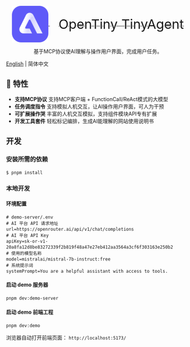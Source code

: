 <p align="center">
  <a href="" target="_blank" rel="noopener noreferrer">
    <img alt="OpenTiny TinyAgent Logo" src="./docs/src/public/logo.svg" height="100" style="max-width:100%;vertical-align: middle">
    <span style="font-size: 36px; vertical-align: middle; margin-left: 24px">OpenTiny TinyAgent</span>
  </a>
</p>
<p align="center"> 基于MCP协议使AI理解与操作用户界面，完成用户任务。</p>

[English](README.md) | 简体中文

## 🌈 特性

- **支持MCP协议** 支持MCP客户端 + FunctionCall/ReAct模式的大模型
- **任务调度指令** 支持模拟人机交互，让AI操作用户界面，可人为干预
- **可扩展操作哭** 丰富的人机交互模拟，支持组件模块API专有扩展
- **开发工具套件** 轻松标记编排，生成AI能理解的网站使用说明书


## 开发

### 安装所需的依赖

```sh
$ pnpm install
```

### 本地开发

#### 环境配置

```env
# demo-server/.env
# AI 平台 API 请求地址
url=https://openrouter.ai/api/v1/chat/completions
# AI 平台 API Key
apiKey=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
# 使用的模型名称
model=mistralai/mistral-7b-instruct:free
# 系统提示词
systemPrompt=You are a helpful assistant with access to tools.
```

#### 启动 demo 服务器

```sh
pnpm dev:demo-server
```

#### 启动 demo 前端工程

```sh
pnpm dev:demo
```

浏览器自动打开前端页面： `http://localhost:5173/`